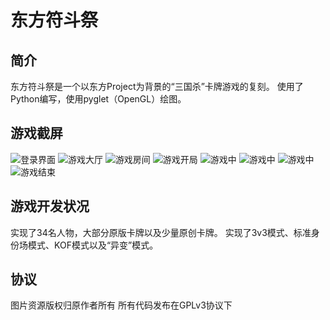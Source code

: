 东方符斗祭
==========

简介
----------

东方符斗祭是一个以东方Project为背景的“三国杀”卡牌游戏的复刻。
使用了Python编写，使用pyglet（OpenGL）绘图。

游戏截屏
----------
![登录界面](https://github.com/feisuzhu/thbattle/raw/master/screenshots/0.png)
![游戏大厅](https://github.com/feisuzhu/thbattle/raw/master/screenshots/1.png)
![游戏房间](https://github.com/feisuzhu/thbattle/raw/master/screenshots/2.png)
![游戏开局](https://github.com/feisuzhu/thbattle/raw/master/screenshots/3.png)
![游戏中](https://github.com/feisuzhu/thbattle/raw/master/screenshots/4.png)
![游戏中](https://github.com/feisuzhu/thbattle/raw/master/screenshots/5.png)
![游戏中](https://github.com/feisuzhu/thbattle/raw/master/screenshots/6.png)
![游戏结束](https://github.com/feisuzhu/thbattle/raw/master/screenshots/7.png)

游戏开发状况
----------

实现了34名人物，大部分原版卡牌以及少量原创卡牌。
实现了3v3模式、标准身份场模式、KOF模式以及“异变”模式。

协议
----------

图片资源版权归原作者所有
所有代码发布在GPLv3协议下

